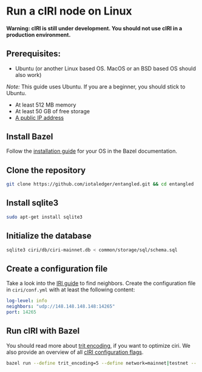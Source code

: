 # Run a cIRI node on Linux

#### Warning: cIRI is still under development. You should not use cIRI in a production environment.

## Prerequisites:

- Ubuntu (or another Linux based OS. MacOS or an BSD based OS should also work)

*_Note:_* This guide uses Ubuntu. If you are a beginner, you should stick to Ubuntu.

- At least 512 MB memory
- At least 50 GB of free storage
- [A public IP address](root://general/0.1/how-to-guides/expose-your-local-device.md)
## Install Bazel

Follow the [installation guide](https://docs.bazel.build/versions/master/install.html) for your OS in the Bazel documentation.

## Clone the repository

```bash
git clone https://github.com/iotaledger/entangled.git && cd entangled
```

## Install sqlite3

```bash
sudo apt-get install sqlite3
```

## Initialize the database

```bash
sqlite3 ciri/db/ciri-mainnet.db < common/storage/sql/schema.sql
```

## Create a configuration file

Take a look into the [IRI guide](root://iri/0.1/how-to-guide/find-neighbor-iri-node.md) to find neighbors.
Create the configuration file in ``ciri/conf.yml`` with at least the following content:

```yaml
log-level: info
neighbors: "udp://148.148.148.148:14265"
port: 14265
```

## Run cIRI with Bazel

You should read more about [trit encoding](root://ciri/0.1/references/trit-encoding.md), if you want to optimize ciri.
We also provide an overview of all [cIRI configuration flags](root://ciri/0.1/references/ciri-configuration-options.md).

```bash
bazel run --define trit_encoding=5 --define network=mainnet|testnet -- ciri <configuration flags>
```